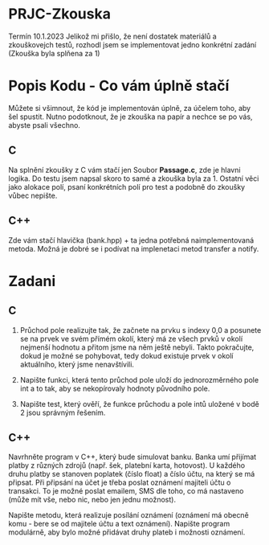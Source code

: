 # PRJC-Zkouska
Termín 10.1.2023
Jelikož mi přišlo, že není dostatek materiálů a zkouškovejch testů, rozhodl jsem se implementovat jedno konkrétní zadání (Zkouška byla splňena za 1)
# Popis Kodu - Co vám úplně stačí
Můžete si všimnout, že kód je implementován úplně, za účelem toho, aby šel spustit. Nutno podotknout, že je zkouška na papír a nechce se po vás, abyste psali všechno.

## C
Na splnění zkoušky z C vám stačí jen Soubor **Passage.c**,  zde je hlavni logika. Do testu jsem napsal skoro to samé a zkouška byla za 1.
Ostatní věci jako alokace polí, psaní konkrétních polí pro test a podobně do zkoušky vůbec nepište.
## C++
Zde vám stačí hlavička (bank.hpp) + ta jedna potřebná naimplementovaná metoda. Možná je dobré se i podívat na implenetaci metod transfer a notify.

# Zadani
## C
1. Průchod pole realizujte tak, že začnete na prvku s indexy 0,0 a posunete se na prvek ve svém přímém okolí, který má ze všech prvků v okolí nejmenší hodnotu a přitom jsme na něm ještě nebyli. Takto pokračujte, dokud je možné se pohybovat, tedy dokud existuje prvek v okolí aktuálního, který jsme nenavštívili.

2. Napište funkci, která tento průchod pole uloží do jednorozměrného pole int a to tak, aby se nekopírovaly hodnoty původního pole.

3. Napište test, který ověří, že funkce průchodu a pole intů uložené v bodě 2 jsou správným řešením.

## C++

Navrhněte program v C++, který bude simulovat banku. Banka umí přijímat platby z různých zdrojů (např. šek, platební karta, hotovost). U každého druhu platby se stanoven poplatek (číslo float) a číslo účtu, na který se má připsat. Při připsání na účet je třeba poslat oznámení majiteli účtu o transakci. To je možné poslat emailem, SMS dle toho, co má nastaveno (může mít vše, nebo nic, nebo jen jednu možnost).

Napište metodu, která realizuje posílání oznámení (oznámení má obecně komu - bere se od majitele účtu a text oznámení). Napište program modulárně, aby bylo možné přidávat druhy plateb i možnosti oznámení.
